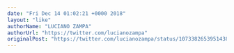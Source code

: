 ```yaml
---
date: "Fri Dec 14 01:02:21 +0000 2018"
layout: "like"
authorName: "LUCIANO ZAMPA"
authorUrl: "https://twitter.com/lucianozampa"
originalPost: "https://twitter.com/lucianozampa/status/1073382653951438850"
---
```

